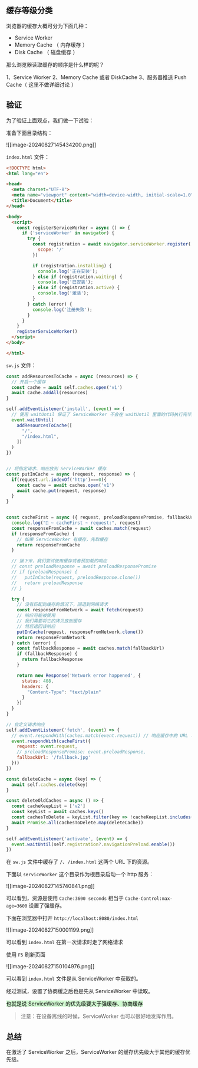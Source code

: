 
## 缓存等级分类

浏览器的缓存大概可分为下面几种：

- Service Worker
- Memory Cache （ 内存缓存 ）
- Disk Cache （ 磁盘缓存 ）

那么浏览器读取缓存的顺序是什么样的呢？

1、Service Worker
2、Memory Cache 或者 DiskCache
3、服务器推送 Push Cache（ 这里不做详细讨论 ）

## 验证

为了验证上面观点，我们做一下试验：

准备下面目录结构：

![[image-20240827145434200.png]]

`index.html` 文件：

```html
<!DOCTYPE html>
<html lang="en">

<head>
  <meta charset="UTF-8">
  <meta name="viewport" content="width=device-width, initial-scale=1.0">
  <title>Document</title>
</head>

<body>
  <script>
    const registerServiceWorker = async () => {
      if ('serviceWorker' in navigator) {
        try {
          const registration = await navigator.serviceWorker.register('./sw.js', {
            scope: '/'
          })

          if (registration.installing) {
            console.log('正在安装');
          } else if (registration.waiting) {
            console.log('已安装');
          } else if (registration.active) {
            console.log('激活');
          }
        } catch (error) {
          console.log('注册失败');
        }
      }
    }
    registerServiceWorker()
  </script>
</body>

</html>
```

`sw.js` 文件：

```js
const addResourcesToCache = async (resources) => {
  // 开启一个缓存
  const cache = await self.caches.open('v1')
  await cache.addAll(resources)
}

self.addEventListener('install', (event) => {
  // 使用 waitUntil 保证了 ServiceWorker 不会在 waitUntil 里面的代码执行完毕之前安装完成
  event.waitUntil(
    addResourcesToCache([
      "/",
      "/index.html",
    ])
  )
})


// 将指定请求、响应放到 ServiceWorker 缓存
const putInCache = async (request, response) => {
  if(request.url.indexOf('http')===0){
    const cache = await caches.open('v1')
    await cache.put(request, response)
  }
}


const cacheFirst = async ({ request, preloadResponsePromise, fallbackUrl }) => {
  console.log("🚀 ~ cacheFirst ~ request:", request)
  const responseFromCache = await caches.match(request)
  if (responseFromCache) {
    // 如果 ServiceWorker 有缓存，先取缓存
    return responseFromCache
  }

  // 接下来，我们尝试使用缓存或者预加载的响应
  // const preloadResponse = await preloadResponsePromise
  // if (preloadResponse) {
  //   putInCache(request, preloadResponse.clone())
  //   return preloadResponse
  // }

  try {
    // 没有匹配到缓存的情况下，回退到网络请求
    const responseFromNetwork = await fetch(request)
    // 响应可能被使用
    // 我们需要将它的拷贝放到缓存
    // 然后返回该响应
    putInCache(request, responseFromNetwork.clone())
    return responseFromNetwork
  } catch (error) {
    const fallbackResponse = await caches.match(fallbackUrl)
    if (fallbackResponse) {
      return fallbackResponse
    }

    return new Response('Network error happened', {
      status: 408,
      headers: {
        "Content-Type": "text/plain"
      }
    })
  }
}

// 自定义请求响应
self.addEventListener('fetch', (event) => {
  // event.respondWith(caches.match(event.request)) // 响应缓存中的 URL 与请求 URL 相匹配的资源
  event.respondWith(cacheFirst({
    request: event.request,
    // preloadResponsePromise: event.preloadResponse,
    fallbackUrl: '/fallback.jpg'
  }))
})

const deleteCache = async (key) => {
  await self.caches.delete(key)
}

const deleteOldCaches = async () => {
  const cacheKeepList = ['v2']
  const keyList = await caches.keys()
  const cachesToDelete = keyList.filter(key => !cacheKeepList.includes('key'))
  await Promise.all(cachesToDelete.map(deleteCache))
}

self.addEventListener('activate', (event) => {
  event.waitUntil(self.registration?.navigationPreload.enable())
})
```

在 `sw.js` 文件中缓存了 `/`、`/index.html` 这两个 URL 下的资源。

下面以 `serviceWorker` 这个目录作为根目录启动一个 http 服务：

![[image-20240827145740841.png]]

可以看到，资源是使用 `Cache:3600 seconds` 相当于 `Cache-Control:max-age=3600` 设置了强缓存。

下面在浏览器中打开 `http://localhost:8080/index.html`

![[image-20240827150001199.png]]

可以看到 `index.html` 在第一次请求时走了网络请求

使用 `F5` 刷新页面

![[image-20240827150104976.png]]

可以看到 `index.html` 文件是从 ServiceWorker 中获取的。

经过测试，设置了协商缓之后也是先从 ServiceWorker 中读取。

<mark style="background: #BBFABBA6;">也就是说 ServiceWorker 的优先级要大于强缓存、协商缓存</mark>

> 注意：在设备离线的时候，ServiceWorker 也可以很好地发挥作用。


## 总结

在激活了 ServiceWorker 之后，ServiceWorker 的缓存优先级大于其他的缓存优先级。